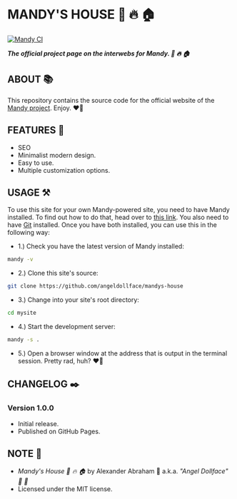 # MANDY'S HOUSE :rocket: :fire: :house:

[![Mandy CI](https://github.com/angeldollface/mandys-house/actions/workflows/main.yml/badge.svg)](https://github.com/angeldollface/mandys-house/actions/workflows/main.yml)

***The official project page on the interwebs for Mandy. :rocket: :fire: :house:***

## ABOUT :books:

This repository contains the source code for the official website of the [Mandy project](https://github.com/angeldollface/mandys-house). Enjoy. :heart_on_fire:

## FEATURES :test_tube:

- SEO 
- Minimalist modern design.
- Easy to use.
- Multiple customization options.

## USAGE :hammer_and_pick:

To use this site for your own Mandy-powered site, you need to have Mandy installed. To find out how to do that, head over to [this link](https://angeldollface.art/mandys-house/documentation/installation). You also need to have [Git](https://git-scm.org) installed. Once you have both installed, you can use this in the following way:

- 1.) Check you have the latest version of Mandy installed:

```bash
mandy -v
```

- 2.) Clone this site's source:

```bash
git clone https://github.com/angeldollface/mandys-house
```

- 3.) Change into your site's root directory:

```bash
cd mysite
````

- 4.) Start the development server:

```bash
mandy -s .
```

- 5.) Open a browser window at the address that is output in the terminal session. Pretty rad, huh? :heart_on_fire:

## CHANGELOG :black_nib:

### Version 1.0.0

- Initial release.
- Published on GitHub Pages.

## NOTE :scroll:

- *Mandy's House :rocket: :fire: :house:* by Alexander Abraham :black_heart: a.k.a. *"Angel Dollface" :dolls: :ribbon:*
- Licensed under the MIT license.